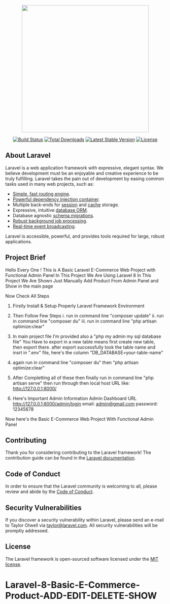 <p align="center"><a href="https://laravel.com" target="_blank"><img src="https://raw.githubusercontent.com/laravel/art/master/logo-lockup/5%20SVG/2%20CMYK/1%20Full%20Color/laravel-logolockup-cmyk-red.svg" width="400"></a></p>

<p align="center">
<a href="https://travis-ci.org/laravel/framework"><img src="https://travis-ci.org/laravel/framework.svg" alt="Build Status"></a>
<a href="https://packagist.org/packages/laravel/framework"><img src="https://img.shields.io/packagist/dt/laravel/framework" alt="Total Downloads"></a>
<a href="https://packagist.org/packages/laravel/framework"><img src="https://img.shields.io/packagist/v/laravel/framework" alt="Latest Stable Version"></a>
<a href="https://packagist.org/packages/laravel/framework"><img src="https://img.shields.io/packagist/l/laravel/framework" alt="License"></a>
</p>

## About Laravel

Laravel is a web application framework with expressive, elegant syntax. We believe development must be an enjoyable and creative experience to be truly fulfilling. Laravel takes the pain out of development by easing common tasks used in many web projects, such as:

- [Simple, fast routing engine](https://laravel.com/docs/routing).
- [Powerful dependency injection container](https://laravel.com/docs/container).
- Multiple back-ends for [session](https://laravel.com/docs/session) and [cache](https://laravel.com/docs/cache) storage.
- Expressive, intuitive [database ORM](https://laravel.com/docs/eloquent).
- Database agnostic [schema migrations](https://laravel.com/docs/migrations).
- [Robust background job processing](https://laravel.com/docs/queues).
- [Real-time event broadcasting](https://laravel.com/docs/broadcasting).

Laravel is accessible, powerful, and provides tools required for large, robust applications.

## Project Brief 

Hello Every One !
This is A Basic Laravel E-Commerce Web Project with Functional Admin Panel
In This Project We Are Using Laravel 8
In This Project We Are Shown Just Manually Add Product From Admin Panel
and Show in the main page

Now Check All Steps 

1) Firstly Install & Setup Properly Laravel Framework Environment

2) Then Follow Few Steps
i. run in command line "composer update"
ii. run in command line "composer du"
iii. run in command line "php artisan optimize:clear"

3) In main project file I'm provided also a "php my admin my sql database file" 
You Have to export in a new table means first create new table, then export there.
after export successfully took the table name
and insrt in ".env" file, here's the column "DB_DATABASE=your-table-name"

4) again run in command line 
"composer du" then "php artisan optimize:clear"

5) After Completting all of these 
then finally run in command line 
"php artisan serve"
then 
run through then local host URL
like: 
http://127.0.0.1:8000/

6) Here's Important Admin Information
Admin Dashboard URL 
http://127.0.0.1:8000/admin/login
email: admin@gmail.com
password: 12345678

Now here's the Basic E-Commerce Web Project With Functional Admin Panel


## Contributing

Thank you for considering contributing to the Laravel framework! The contribution guide can be found in the [Laravel documentation](https://laravel.com/docs/contributions).

## Code of Conduct

In order to ensure that the Laravel community is welcoming to all, please review and abide by the [Code of Conduct](https://laravel.com/docs/contributions#code-of-conduct).

## Security Vulnerabilities

If you discover a security vulnerability within Laravel, please send an e-mail to Taylor Otwell via [taylor@laravel.com](mailto:taylor@laravel.com). All security vulnerabilities will be promptly addressed.

## License

The Laravel framework is open-sourced software licensed under the [MIT license](https://opensource.org/licenses/MIT).
# Laravel-8-Basic-E-Commerce-Product-ADD-EDIT-DELETE-SHOW
